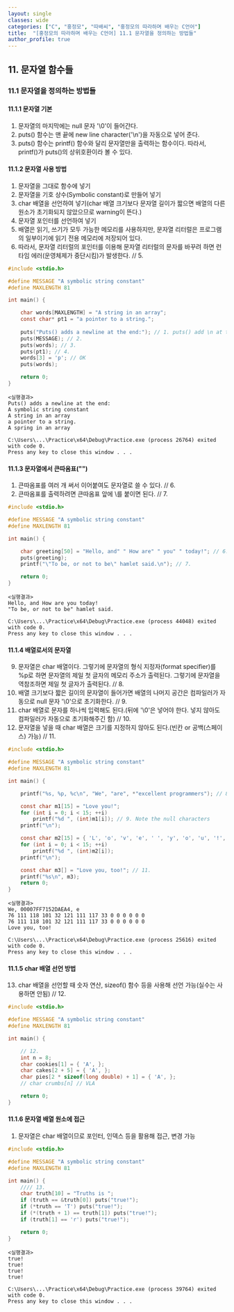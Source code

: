 ```yaml
---
layout: single
classes: wide
categories: ["C", "홍정모", "따배씨", "홍정모의 따라하며 배우는 C언어"]
title:  "[홍정모의 따라하며 배우는 C언어] 11.1 문자열을 정의하는 방법들"
author_profile: true
---
```


## 11. 문자열 함수들

### 11.1 문자열을 정의하는 방법들

#### 11.1.1 문자열 기본

1. 문자열의 마지막에는 null 문자 '\0'이 들어간다.
2. puts() 함수는 맨 끝에 new line character('\n')을 자동으로 넣어 준다.
3. puts() 함수는 printf() 함수와 달리 문자열만을 출력하는 함수이다. 따라서, printf()가 puts()의 상위호환이라 볼 수 있다.

#### 11.1.2 문자열 사용 방법

1. 문자열을 그대로 함수에 넣기
2. 문자열을 기호 상수(Symbolic constant)로 만들어 넣기
3. char 배열을 선언하여 넣기(char 배열 크기보다 문자열 길이가 짧으면 배열의 다른 원소가 초기화되지 않았으므로 warning이 뜬다.)
4. 문자열 포인터를 선언하여 넣기
5. 배열은 읽기, 쓰기가 모두 가능한 메모리를 사용하지만, 문자열 리터럴은 프로그램의 일부이기에 읽기 전용 메모리에 저장되어 있다.
6. 따라서, 문자열 리터럴의 포인터를 이용해 문자열 리터럴의 문자를 바꾸려 하면 런타임 에러(운영체제가 중단시킴)가 발생한다. // 5.

```c
#include <stdio.h>

#define MESSAGE "A symbolic string constant"
#define MAXLENGTH 81

int main() {

	char words[MAXLENGTH] = "A string in an array";
	const char* pt1 = "a pointer to a string.";
	
	puts("Puts() adds a newline at the end:"); // 1. puts() add \n at the end.
	puts(MESSAGE); // 2.
	puts(words); // 3.
	puts(pt1); // 4.
	words[3] = 'p'; // OK
	puts(words);

	return 0;
}
```
```
<실행결과>
Puts() adds a newline at the end:
A symbolic string constant
A string in an array
a pointer to a string.
A spring in an array

C:\Users\...\Practice\x64\Debug\Practice.exe (process 26764) exited with code 0.
Press any key to close this window . . .
```

#### 11.1.3 문자열에서 큰따옴표("")

1. 큰따옴표를 여러 개 써서 이어붙여도 문자열로 쓸 수 있다. // 6.
2. 큰따옴표를 출력하려면 큰따옴표 앞에 \를 붙이면 된다. // 7.

```c
#include <stdio.h>

#define MESSAGE "A symbolic string constant"
#define MAXLENGTH 81

int main() {

	char greeting[50] = "Hello, and" " How are" " you" " today!"; // 6.
	puts(greeting);
	printf("\"To be, or not to be\" hamlet said.\n"); // 7.

	return 0;
}
```
```
<실행결과>
Hello, and How are you today!
"To be, or not to be" hamlet said.

C:\Users\...\Practice\x64\Debug\Practice.exe (process 44048) exited with code 0.
Press any key to close this window . . .
```

#### 11.1.4 배열로서의 문자열

9. 문자열은 char 배열이다. 그렇기에 문자열의 형식 지정자(format specifier)를 %p로 하면 문자열의 제일 첫 글자의 메모리 주소가 출력된다. 그렇기에 문자열을 역참조하면 제일 첫 글자가 출력된다. // 8.
10. 배열 크기보다 짧은 길이의 문자열이 들어가면 배열의 나머지 공간은 컴파일러가 자동으로 null 문자 '\0'으로 초기화한다. // 9.
11. char 배열로 문자를 하나씩 입력해도 된다.(뒤에 '\0'은 넣어야 한다. 넣지 않아도 컴파일러가 자동으로 초기화해주긴 함) // 10.
12. 문자열을 넣을 때 char 배열은 크기를 지정하지 않아도 된다.(빈칸 or 공백(스페이스) 가능) // 11.


```c
#include <stdio.h>

#define MESSAGE "A symbolic string constant"
#define MAXLENGTH 81

int main() {

	printf("%s, %p, %c\n", "We", "are", *"excellent programmers"); // 8.

	const char m1[15] = "Love you!";
	for (int i = 0; i < 15; ++i)
		printf("%d ", (int)m1[i]); // 9. Note the null characters
	printf("\n");

	const char m2[15] = { 'L', 'o', 'v', 'e', ' ', 'y', 'o', 'u', '!', '\0' }; // 10.
	for (int i = 0; i < 15; ++i)
		printf("%d ", (int)m2[i]);
	printf("\n");

	const char m3[] = "Love you, too!"; // 11.
	printf("%s\n", m3);
	return 0;
}
```
```
<실행결과>
We, 00007FF7152DAEA4, e
76 111 118 101 32 121 111 117 33 0 0 0 0 0 0
76 111 118 101 32 121 111 117 33 0 0 0 0 0 0
Love you, too!

C:\Users\...\Practice\x64\Debug\Practice.exe (process 25616) exited with code 0.
Press any key to close this window . . .
```

#### 11.1.5 char 배열 선언 방법

13. char 배열을 선언할 때 숫자 연산, sizeof() 함수 등을 사용해 선언 가능(실수는 사용하면 안됨) // 12.

```c
#include <stdio.h>

#define MESSAGE "A symbolic string constant"
#define MAXLENGTH 81

int main() {

	// 12.
	int n = 8;
	char cookies[1] = { 'A', };
	char cakes[2 + 5] = { 'A', };
	char pies[2 * sizeof(long double) + 1] = { 'A', };
	// char crumbs[n] // VLA

	return 0;
}
```

#### 11.1.6 문자열 배열 원소에 접근

1. 문자열은 char 배열이므로 포인터, 인덱스 등을 활용해 접근, 변경 가능

```c
#include <stdio.h>

#define MESSAGE "A symbolic string constant"
#define MAXLENGTH 81

int main() {
	//// 13.
	char truth[10] = "Truths is ";
	if (truth == &truth[0]) puts("true!");
	if (*truth == 'T') puts("true!");
	if (*(truth + 1) == truth[1]) puts("true!");
	if (truth[1] == 'r') puts("true!");

	return 0;
}
```
```
<실행결과>
true!
true!
true!
true!

C:\Users\...\Practice\x64\Debug\Practice.exe (process 39764) exited with code 0.
Press any key to close this window . . .
```
